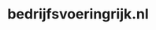 ---
layout: post
title: "bedrijfsvoeringrijk.nl"
internal_url: "/dutchgov/bedrijfsvoeringrijk.nl.html"
subdomains_count: 1
all_subdomains_count: 2
urls_count: 1
ssl_rank: 0
http_rank: 75
url_link: /data/bedrijfsvoeringrijk.nl/urls.txt
all_subdomains_link: /data/bedrijfsvoeringrijk.nl/all_subdomains.txt
subdomains_link: /data/bedrijfsvoeringrijk.nl/subdomains.txt
categories: dutchgov
---